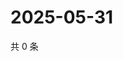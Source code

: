 # 2025-05-31

共 0 条

<!-- BEGIN ZHIHUQUESTIONS -->
<!-- 最后更新时间 Sat May 31 2025 00:14:10 GMT+0800 (China Standard Time) -->

<!-- END ZHIHUQUESTIONS -->
